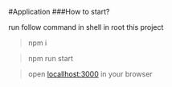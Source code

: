 #Application
###How to start?

run follow command in shell in root this project

> npm i 

> npm run start

> open [locallhost:3000](localhost:3000) in your browser

